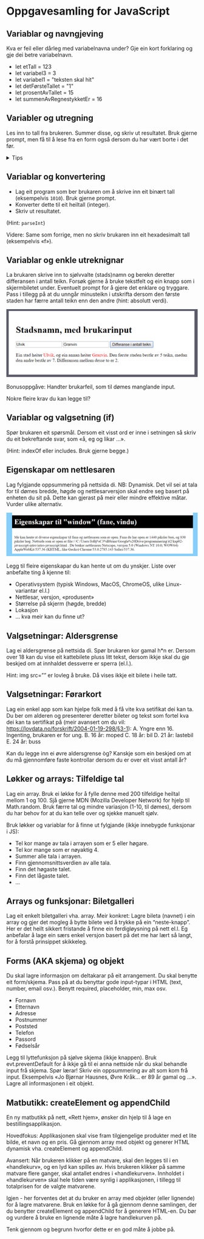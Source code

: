 # Oppgavesamling for JavaScript

## Variablar og navngjeving
Kva er feil eller dårleg med variabelnavna under? Gje ein kort forklaring og gje dei betre variabelnavn.

- let etTall = 123
- let variabel3 = 3
- let variabel1 = "teksten skal hit"
- let detFørsteTallet = "1"
- let prosentAvTallet = 15
- let summenAvRegnestykketEr = 16

## Variabler og utregning
Les inn to tall fra brukeren. Summer disse, og skriv ut resultatet. Bruk gjerne prompt, men få til å lese fra en form også dersom du har vært borte i det før.

<details>
    <summary>Tips</summary>
    <code>
        let tall1 = parseInt(prompt("Skriv inn tall nr. 1: ));
    </code>
    <br>eller<br>
    <code>
        let tall1 = parseInt(document.getElemenById("input").value);
    </code>
</details>

## Variablar og konvertering
- Lag eit program som ber brukaren om å skrive inn eit binært tall (eksempelvis `1010`). Bruk gjerne prompt.
- Konverter dette til eit heiltall (integer).
- Skriv ut resultatet.

(Hint: `parseInt`)

Videre: Same som forrige, men no skriv brukaren inn eit hexadesimalt tall (eksempelvis «f»).

## Variablar og enkle utreknignar
La brukaren skrive inn to sjølvvalte (stads)namn og berekn deretter differansen i antall teikn. Forsøk gjerne å bruke tekstfelt og ein knapp som i skjermbiletet under. Eventuelt prompt for å gjere det enklare og tryggare. Pass i tillegg på at du unngår minusteikn i utskrifta dersom den første staden har færre antall teikn enn den andre (hint: absolutt verdi).

![Differanse i antall teikn](./bilder/differanse.png)

Bonusoppgåve: Handter brukarfeil, som til dømes manglande input.

Nokre fleire krav du kan legge til?

## Variablar og valgsetning (if)
Spør brukaren eit spørsmål. Dersom eit visst ord er inne i setningen så skriv du eit bekreftande svar, som «å, eg og likar …».

(Hint: indexOf eller includes. Bruk gjerne begge.)

## Eigenskapar om nettlesaren
Lag fylgjande oppsummering på nettsida di. NB: Dynamisk. Det vil sei at tala for til dømes bredde, høgde og nettlesarversjon skal endre seg basert på enheten du sit på. Dette kan gjerast på meir eller mindre effektive måtar. Vurder ulike alternativ. 

![Nettlesareigenskapar](./bilder/nettlesareigenskapar.png)

Legg til fleire eigenskapar du kan hente ut om du ynskjer. Liste over anbefalte ting å kjenne til:
-	Operativsystem (typisk Windows, MacOS, ChromeOS, ulike Linux-variantar el.l.)
-	Nettlesar, versjon, «produsent»
-	Størrelse på skjerm (høgde, bredde)
-	Lokasjon
-	… kva meir kan du finne ut?

## Valgsetningar: Aldersgrense
Lag ei aldersgrense på nettsida di. Spør brukaren kor gamal h*n er. Dersom over 18 kan du vise eit kattebilete pluss litt tekst, dersom ikkje skal du gje beskjed om at innhaldet dessverre er sperra (el.l.).

Hint: img src=”” er lovleg å bruke. Då vises ikkje eit bilete i heile tatt.

## Valgsetningar: Førarkort
Lag ein enkel app som kan hjelpe folk med å få vite kva setifikat dei kan ta. Du ber om alderen og presenterer deretter bileter og tekst som fortel kva dei kan ta sertifikat på (meir avansert om du vil: https://lovdata.no/forskrift/2004-01-19-298/§3-1):
A.	Yngre enn 16. Ingenting, brukaren er for ung.
B.	16 år: moped
C.	18 år: bil
D.	21 år: lastebil
E.	24 år: buss

Kan du legge inn ei øvre aldersgrense òg? Kanskje som ein beskjed om at du må gjennomføre faste kontrollar dersom du er over eit visst antall år?

## Løkker og arrays: Tilfeldige tal
Lag ein array. Bruk ei løkke for å fylle denne med 200 tilfeldige heiltal mellom 1 og 100. Sjå gjerne MDN (Mozilla Developer Network) for hjelp til Math.random. Bruk færre tal og mindre variasjon (1-10, til dømes), dersom du har behov for at du kan telle over og sjekke manuelt sjølv.

Bruk løkker og variablar for å finne ut fylgjande (ikkje innebygde funksjonar i JS):
-	Tel kor mange av tala i arrayen som er 5 eller høgare.
-	Tel kor mange som er nøyaktig 4.
-	Summer alle tala i arrayen.
-	Finn gjennomsnittsverdien av alle tala.
-	Finn det høgaste talet.
-	Finn det lågaste talet.
-	…

## Arrays og funksjonar: Biletgalleri
Lag eit enkelt biletgalleri vha. array. Meir konkret: Lagre bileta (navnet) i ein array og gjer det mogleg å bytte bilete ved å trykke på ein “neste-knapp”.
Her er det heilt sikkert fristande å finne ein ferdigløysning på nett el.l. Eg anbefalar å lage ein særs enkel versjon basert på det me har lært så langt, for å forstå prinsippet skikkeleg.

## Forms (AKA skjema) og objekt
Du skal lagre informasjon om deltakarar på eit arrangement. Du skal benytte eit form/skjema. Pass på at du benyttar gode input-typar i HTML (text, number, email osv.). Benytt required, placeholder, min, max osv.
-	Fornavn
-	Etternavn
-	Adresse
-	Postnummer
-	Poststed
-	Telefon
-	Passord
-	Fødselsår

Legg til lyttefunksjon på sjølve skjema (ikkje knappen).
Bruk evt.preventDefault for å ikkje gå til ei anna nettside når du skal behandle input frå skjema. Spør lærar!
Skriv ein oppsummering av alt som kom frå input. Eksempelvis «Jo Bjørnar Hausnes, Øvre Kråk… er 89 år gamal og …».
Lagre all informasjonen i eit objekt.

## Matbutikk: createElement og appendChild
En ny matbutikk på nett, «Rett hjem», ønsker din hjelp til å lage en bestillingsapplikasjon.

Hovedfokus: Applikasjonen skal vise fram tilgjengelige produkter med et lite bilde, et navn og en pris. Gå gjennom array med objekt og generer HTML dynamisk vha. createElement og appendChild.

Avansert: Når brukeren klikker på en matvare, skal den legges til i en «handlekurv», og en lyd kan spilles av. Hvis brukeren klikker på samme matvare flere ganger, skal antallet endres i «handlekurven». Innholdet i «handlekurven» skal hele tiden være synlig i applikasjonen, i tillegg til totalprisen for de valgte matvarene.

Igjen - her forventes det at du bruker en array med objekter (eller lignende) for å lagre matvarene. Bruk en løkke for å gå gjennom denne samlingen, der du benytter createElement og appendChild for å generere HTML-en.
Du bør og vurdere å bruke en lignende måte å lagre handlekurven på.

Tenk gjennom og begrunn hvorfor dette er en god måte å jobbe på.